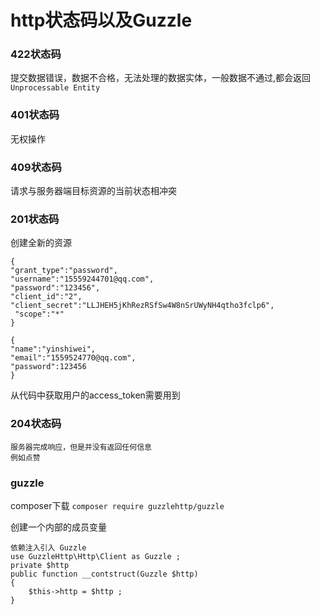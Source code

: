 # http状态码以及Guzzle

### 422状态码

提交数据错误，数据不合格，无法处理的数据实体，一般数据不通过,都会返回`Unprocessable Entity `

### 401状态码

无权操作

### 409状态码

请求与服务器端目标资源的当前状态相冲突

### 201状态码

创建全新的资源

```
{
"grant_type":"password",
"username":"15559244701@qq.com",
"password":"123456",
"client_id":"2",
"client_secret":"LLJHEH5jKhRezRSfSw4W8nSrUWyNH4qtho3fclp6",
 "scope":"*"
}
```

```
{
"name":"yinshiwei",
"email":"1559524770@qq.com",
"password":123456
} 
```

从代码中获取用户的access_token需要用到

### 204状态码

```
服务器完成响应，但是并没有返回任何信息
例如点赞
```

### guzzle 

composer下载  `composer require guzzlehttp/guzzle`

创建一个内部的成员变量

```
依赖注入引入 Guzzle 
use GuzzleHttp\Http\Client as Guzzle ;
private $http
public function __contstruct(Guzzle $http)
{
	$this->http = $http ;
}
```

